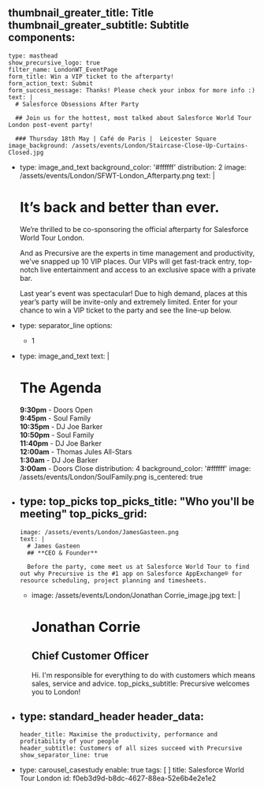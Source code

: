 thumbnail_greater_title: Title
thumbnail_greater_subtitle: Subtitle
components:
  - 
    type: masthead
    show_precursive_logo: true
    filter_name: LondonWT_EventPage
    form_title: Win a VIP ticket to the afterparty!
    form_action_text: Submit
    form_success_message: Thanks! Please check your inbox for more info :)
    text: |
      # Salesforce Obsessions After Party
      
      ## Join us for the hottest, most talked about Salesforce World Tour London post-event party!
      
      ### Thursday 18th May | Café de Paris |  Leicester Square
    image_background: /assets/events/London/Staircase-Close-Up-Curtains-Closed.jpg
  - 
    type: image_and_text
    background_color: '#ffffff'
    distribution: 2
    image: /assets/events/London/SFWT-London_Afterparty.png
    text: |
      # It’s back and better than ever.
      
      We’re thrilled to be co-sponsoring the official afterparty for Salesforce World Tour London.
      
      And as Precursive are the experts in time management and productivity, we’ve snapped up 10 VIP places. Our VIPs will get fast-track entry, top-notch live entertainment and access to an exclusive space with a private bar.
      
      Last year's event was spectacular! Due to high demand, places at this year’s party will be invite-only and extremely limited. Enter for your chance to win a VIP ticket to the party and see the line-up below.
  - 
    type: separator_line
    options:
      - 1
  - 
    type: image_and_text
    text: |
      # The Agenda
      
      **9:30pm** - Doors Open<br>
      **9:45pm** - Soul Family<br>
      **10:35pm** - DJ Joe Barker<br>
      **10:50pm** - Soul Family<br>
      **11:40pm** - DJ Joe Barker<br>
      **12:00am** - Thomas Jules All-Stars<br>
      **1:30am** - DJ Joe Barker<br>
      **3:00am** - Doors Close
    distribution: 4
    background_color: '#ffffff'
    image: /assets/events/London/SoulFamily.png
    is_centered: true
  - 
    type: top_picks
    top_picks_title: "Who you'll be meeting"
    top_picks_grid:
      - 
        image: /assets/events/London/JamesGasteen.png
        text: |
          # James Gasteen
          ## **CEO & Founder**
          
          Before the party, come meet us at Salesforce World Tour to find out why Precursive is the #1 app on Salesforce AppExchange® for resource scheduling, project planning and timesheets.
      - 
        image: /assets/events/London/Jonathan Corrie_image.jpg
        text: |
          # Jonathan Corrie
          ## **Chief Customer Officer**
          
          Hi. I'm responsible for everything to do with customers which means sales, service and advice.
    top_picks_subtitle: Precursive welcomes you to London!
  - 
    type: standard_header
    header_data:
      - 
        header_title: Maximise the productivity, performance and profitability of your people
        header_subtitle: Customers of all sizes succeed with Precursive
        show_separator_line: true
  - 
    type: carousel_casestudy
    enable: true
tags: [ ]
title: Salesforce World Tour London
id: f0eb3d9d-b8dc-4627-88ea-52e6b4e2e1e2
